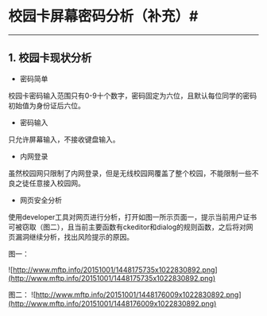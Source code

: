 # 校园卡屏幕密码分析（补充）#

----------
## 1. 校园卡现状分析 ##



- 密码简单  
  
校园卡密码输入范围只有0-9十个数字，密码固定为六位，且默认每位同学的密码初始值为身份证后六位。

- 密码输入

只允许屏幕输入，不接收键盘输入。

- 内网登录

虽然校园网只限制了内网登录，但是无线校园网覆盖了整个校园，不能限制一些不良之徒任意接入校园网。

- 网页安全分析

使用developer工具对网页进行分析，打开如图一所示页面一，提示当前用户证书可被窃取（图二），且当前主要函数有ckeditor和dialog的规则函数，之后将对网页漏洞继续分析，找出风险提示的原因。

图一：

![http://www.mftp.info/20151001/1448175735x1022830892.png](http://www.mftp.info/20151001/1448175735x1022830892.png)

图二：
![http://www.mftp.info/20151001/1448176009x1022830892.png](http://www.mftp.info/20151001/1448176009x1022830892.png)
